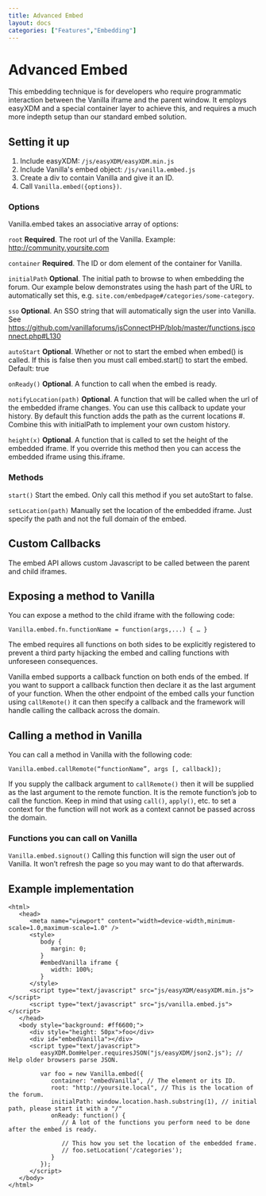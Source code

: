 ```yaml
---
title: Advanced Embed
layout: docs
categories: ["Features","Embedding"]
---
```


# Advanced Embed

This embedding technique is for developers who require programmatic interaction between the Vanilla iframe and the parent window. It employs easyXDM and a special container layer to achieve this, and requires a much more indepth setup than our standard embed solution.

## Setting it up

1. Include easyXDM: `/js/easyXDM/easyXDM.min.js`
2. Include Vanilla's embed object: `/js/vanilla.embed.js`
3. Create a div to contain Vanilla and give it an ID.
4. Call `Vanilla.embed({options})`.

### Options

Vanilla.embed takes an associative array of options:

`root` **Required**. The root url of the Vanilla. Example: http://community.yoursite.com

`container` **Required**. The ID or dom element of the container for Vanilla.

`initialPath` **Optional**. The initial path to browse to when embedding the forum. Our example below demonstrates using the hash part of the URL to automatically set this, e.g. `site.com/embedpage#/categories/some-category`. 

`sso` **Optional**. An SSO string that will automatically sign the user into Vanilla. See https://github.com/vanillaforums/jsConnectPHP/blob/master/functions.jsconnect.php#L130

`autoStart` **Optional**. Whether or not to start the embed when embed() is called. If this is false then you must call embed.start() to start the embed. Default: true

`onReady()` **Optional**. A function to call when the embed is ready.

`notifyLocation(path)` **Optional**. A function that will be called when the url of the embedded iframe changes. You can use this callback to update your history. By default this function adds the path as the current locations #. Combine this with initialPath to implement your own custom history.

`height(x)` **Optional**. A function that is called to set the height of the embedded iframe. If you override this method then you can access the embedded iframe using this.iframe.

### Methods

`start()` Start the embed. Only call this method if you set autoStart to false.

`setLocation(path)` Manually set the location of the embedded iframe. Just specify the path and not the full domain of the embed.

## Custom Callbacks

The embed API allows custom Javascript to be called between the parent and child iframes.

## Exposing a method to Vanilla

You can expose a method to the child iframe with the following code:

    Vanilla.embed.fn.functionName = function(args,...) { … }

The embed requires all functions on both sides to be explicitly registered to prevent a third party hijacking the embed and calling functions with unforeseen consequences.

Vanilla embed supports a callback function on both ends of the embed. If you want to support a callback function then declare it as the last argument of your function. When the other endpoint of the embed calls your function using `callRemote()` it can then specify a callback and the framework will handle calling the callback across the domain. 

## Calling a method in Vanilla

You can call a method in Vanilla with the following code:

    Vanilla.embed.callRemote(“functionName”, args [, callback]);
    
If you supply the callback argument to `callRemote()` then it will be supplied as the last argument to the remote function. It is the remote function’s job to call the function. Keep in mind that using `call()`, `apply()`, etc. to set a context for the function will not work as a context cannot be passed across the domain.

### Functions you can call on Vanilla

`Vanilla.embed.signout()` Calling this function will sign the user out of Vanilla. It won’t refresh the page so you may want to do that afterwards.


## Example implementation

```
<html>
   <head>
      <meta name="viewport" content="width=device-width,minimum-scale=1.0,maximum-scale=1.0" />
      <style>
         body {
            margin: 0;
         }
         #embedVanilla iframe {
            width: 100%;
         }
      </style>
      <script type="text/javascript" src="js/easyXDM/easyXDM.min.js"></script>
      <script type="text/javascript" src="js/vanilla.embed.js"></script>
   </head>
   <body style="background: #ff6600;">
      <div style="height: 50px">foo</div>
      <div id="embedVanilla"></div>
      <script type="text/javascript">
         easyXDM.DomHelper.requiresJSON("js/easyXDM/json2.js"); // Help older browsers parse JSON.

         var foo = new Vanilla.embed({
            container: "embedVanilla", // The element or its ID.
            root: "http://yoursite.local", // This is the location of the forum.
            initialPath: window.location.hash.substring(1), // initial path, please start it with a "/"
            onReady: function() {
               // A lot of the functions you perform need to be done after the embed is ready.

               // This how you set the location of the embedded frame.
               // foo.setLocation('/categories');
            }
         });
      </script>
   </body>
</html>
```
